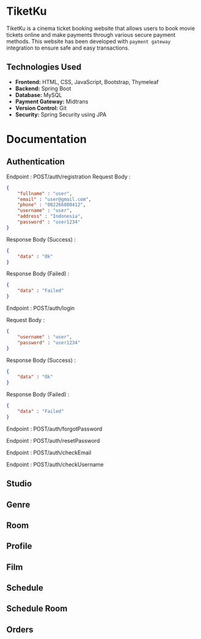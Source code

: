 # TiketKu
TiketKu is a cinema ticket booking website that allows users to book movie tickets online and make payments through various secure payment methods. This website has been developed with `payment gateway` integration to ensure safe and easy transactions.

## Technologies Used
- **Frontend:** HTML, CSS, JavaScript, Bootstrap, Thymeleaf
- **Backend:** Spring Boot
- **Database:** MySQL
- **Payment Gateway:** Midtrans
- **Version Control:** Git
- **Security:** Spring Security using JPA

# Documentation
## Authentication
Endpoint : POST/auth/registration
Request Body :
``` json
{
    "fullname" : "user",
    "email" : "user@gmail.com",
    "phone" : "082266880412",
    "username" : "user",
    "address" : "Indonesia",
    "password" : "user1234"
}
```

Response Body (Success) :
```json
{
    "data" : "Ok"
}
```

Response Body (Failed) :
```json
{
    "data" : "Failed"
}
```

Endpoint : POST/auth/login

Request Body :
``` json
{
    "username" : "user",
    "password" : "user1234"
}
```

Response Body (Success) :
```json
{
    "data" : "Ok"
}
```
Response Body (Failed) :
```json
{
    "data" : "Failed"
}
```

Endpoint : POST/auth/forgotPassword

Endpoint : POST/auth/resetPassword

Endpoint : POST/auth/checkEmail

Endpoint : POST/auth/checkUsername

## Studio
## Genre
## Room
## Profile
## Film
## Schedule
## Schedule Room
## Orders






